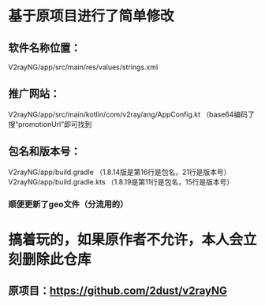 # 基于原项目进行了简单修改

## 软件名称位置：
V2rayNG/app/src/main/res/values/strings.xml
## 推广网站：
V2rayNG/app/src/main/kotlin/com/v2ray/ang/AppConfig.kt （base64编码了 搜“promotionUrl”即可找到
## 包名和版本号：
V2rayNG/app/build.gradle （1.8.14版是第16行是包名，21行是版本号）
V2rayNG/app/build.gradle.kts （1.8.19是第11行是包名，15行是版本号）

### 顺便更新了geo文件（分流用的）

# 搞着玩的，如果原作者不允许，本人会立刻删除此仓库
## 原项目：https://github.com/2dust/v2rayNG
